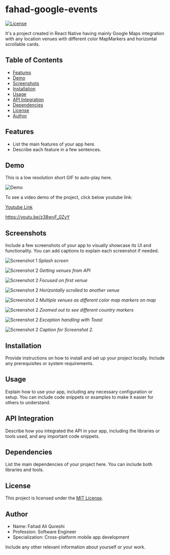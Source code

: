 # fahad-google-events

[![License](https://img.shields.io/badge/license-MIT-blue.svg)](https://opensource.org/licenses/MIT)

It's a project created in React Native having mainly Google Maps integration with any location venues with different color MapMarkers and horizontal scrollable cards.

## Table of Contents

- [Features](#features)
- [Demo](#demo)
- [Screenshots](#screenshots)
- [Installation](#installation)
- [Usage](#usage)
- [API Integration](#api-integration)
- [Dependencies](#dependencies)
- [License](#license)
- [Author](#author)

## Features

- List the main features of your app here.
- Describe each feature in a few sentences.

## Demo

This is a low resolution short GIF to auto-play here.

![Demo](gifs/LowResolutionGIF.gif)

To see a video demo of the project, click below youtube link:

[Youtube Link](https://youtu.be/z38wvF_0ZvY)

https://youtu.be/z38wvF_0ZvY

## Screenshots

Include a few screenshots of your app to visually showcase its UI and functionality. You can add captions to explain each screenshot if needed.

![Screenshot 1](screenshots/Screenshot_20230522-023931_FahadGoogleEvents.jpg)
_Splash screen_

![Screenshot 2](screenshots/Screenshot_20230522-023945_FahadGoogleEvents.jpg)
_Getting venues from API_

![Screenshot 2](screenshots/Screenshot_20230522-023957_FahadGoogleEvents.jpg)
_Focused on first venue_

![Screenshot 2](screenshots/Screenshot_20230522-024050_FahadGoogleEvents.jpg)
_Horizontally scrolled to another venue_

![Screenshot 2](screenshots/Screenshot_20230522-024110_FahadGoogleEvents.jpg)
_Multiple venues as different color map markers on map_

![Screenshot 2](screenshots/Screenshot_20230522-024158_FahadGoogleEvents.jpg)
_Zoomed out to see different country markers_

![Screenshot 2](screenshots/Screenshot_20230522-024224_FahadGoogleEvents.jpg)
_Exception handling with Toast_

![Screenshot 2](screenshots/screenshot2.png)
_Caption for Screenshot 2._

## Installation

Provide instructions on how to install and set up your project locally. Include any prerequisites or system requirements.

## Usage

Explain how to use your app, including any necessary configuration or setup. You can include code snippets or examples to make it easier for others to understand.

## API Integration

Describe how you integrated the API in your app, including the libraries or tools used, and any important code snippets.

## Dependencies

List the main dependencies of your project here. You can include both libraries and tools.

## License

This project is licensed under the [MIT License](LICENSE.md).

## Author

- Name: Fahad Ali Qureshi
- Profession: Software Engineer
- Specialization: Cross-platform mobile app development

Include any other relevant information about yourself or your work.
